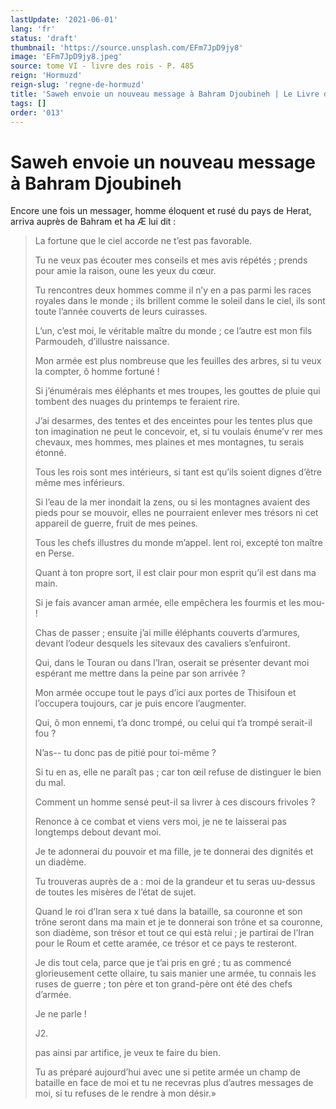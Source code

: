 ```yaml
---
lastUpdate: '2021-06-01'
lang: 'fr'
status: 'draft'
thumbnail: 'https://source.unsplash.com/EFm7JpD9jy8'
image: 'EFm7JpD9jy8.jpeg'
source: tome VI - livre des rois - P. 485
reign: 'Hormuzd'
reign-slug: 'regne-de-hormuzd'
title: 'Saweh envoie un nouveau message à Bahram Djoubineh | Le Livre des Rois | Shâhnâmeh'
tags: []
order: '013'
---
```


<!-- LTeX: language=fr -->

# Saweh envoie un nouveau message à Bahram Djoubineh

Encore une fois un messager, homme éloquent et rusé du pays de Herat, arriva auprès de Bahram et ha
Æ
lui dit :

> La fortune que le ciel accorde ne t’est pas favorable.
>
> Tu ne veux pas écouter mes conseils et mes avis répétés ; prends pour amie la raison, oune les yeux du cœur.
>
> Tu rencontres deux hommes comme il n’y en a pas parmi les races royales dans le monde ; ils brillent comme le soleil dans le ciel, ils sont toute l’année couverts de leurs cuirasses.
>
> L’un, c’est moi, le véritable maître du monde ; ce l’autre est mon fils Parmoudeh, d’illustre naissance.
>
> Mon armée est plus nombreuse que les feuilles des arbres, si tu veux la compter, ô homme fortuné !
>
> Si j’énumérais mes éléphants et mes troupes, les gouttes de pluie qui tombent des nuages du printemps te feraient rire.
>
> J’ai desarmes, des tentes et des enceintes pour les tentes plus que ton imagination ne peut le concevoir, et, si tu voulais énume’v rer mes chevaux, mes hommes, mes plaines et mes montagnes, tu serais étonné.
>
> Tous les rois sont mes intérieurs, si tant est qu’ils soient dignes d’être même mes inférieurs.
>
> Si l’eau de la mer inondait la zens, ou si les montagnes avaient des pieds pour se mouvoir, elles ne pourraient enlever mes trésors ni cet appareil de guerre, fruit de mes peines.
>
> Tous les chefs illustres du monde m’appel. lent roi, excepté ton maître en Perse.
>
> Quant à ton propre sort, il est clair pour mon esprit qu’il est dans ma main.
>
> Si je fais avancer aman armée, elle empêchera les fourmis et les mou- !
>
> Chas de passer ; ensuite j’ai mille éléphants couverts d’armures, devant l’odeur desquels les sitevaux des cavaliers s’enfuiront.
>
> Qui, dans le Touran ou dans l’Iran, oserait se présenter devant moi espérant me mettre dans la peine par son arrivée ?
>
> Mon armée occupe tout le pays d’ici aux portes de Thisifoun et l’occupera toujours, car je puis encore l’augmenter.
>
> Qui, ô mon ennemi, t’a donc trompé, ou celui qui t’a trompé serait-il fou ?
>
> N’as--
tu donc pas de pitié pour toi-même ?
>
> Si tu en as, elle ne paraît pas ; car ton œil refuse de distinguer le bien du mal.
>
> Comment un homme sensé peut-il sa livrer à ces discours frivoles ?
>
> Renonce à ce combat et viens vers moi, je ne te laisserai pas longtemps debout devant moi.
>
> Je te adonnerai du pouvoir et ma fille, je te donnerai des dignités et un diadème.
>
> Tu trouveras auprès de a : moi de la grandeur et tu seras uu-dessus de toutes les misères de l’état de sujet.
>
> Quand le roi d’Iran sera x tué dans la bataille, sa couronne et son trône seront dans ma main et je te donnerai son trône et sa couronne, son diadème, son trésor et tout ce qui està relui ; je partirai de l’Iran pour le Roum et cette aramée, ce trésor et ce pays te resteront.
>
> Je dis tout cela, parce que je t’ai pris en gré ; tu as commencé glorieusement cette ollaire, tu sais manier une armée, tu connais les ruses de guerre ; ton père et ton grand-père ont été des chefs d’armée.
>
> Je ne parle !
>
> J2.
>
> pas ainsi par artifice, je veux te faire du bien.
>
> Tu as préparé aujourd’hui avec une si petite armée un champ de bataille en face de moi et tu ne recevras plus d’autres messages de moi, si tu refuses de le rendre à mon désir.»
